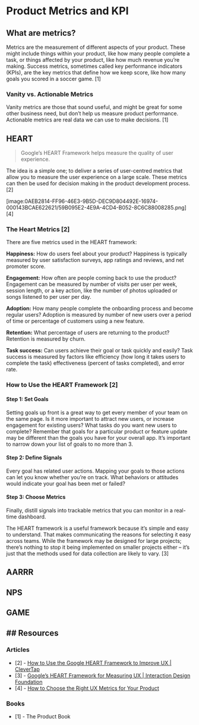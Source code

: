 # Product Metrics and KPI

## What are metrics?
Metrics are the measurement of different aspects of your product. These might include things within your product, like how many people complete a task, or things affected by your product, like how much revenue you’re making. Success metrics, sometimes called key performance indicators (KPIs), are the key metrics that define how we keep score, like how many goals you scored in a soccer game.  [1]

### Vanity vs. Actionable Metrics
Vanity metrics are those that sound useful, and might be great for some other business need, but don’t help us measure product performance. Actionable metrics are real data we can use to make decisions. [1]

## HEART
> Google’s HEART Framework helps measure the quality of user experience.

The idea is a simple one; to deliver a series of user-centred metrics that allow you to measure the user experience on a large scale. These metrics can then be used for decision making in the product development process. [2]

[image:0AEB2814-FF96-46E3-9B5D-DEC9D804492E-16974-000143BCAE622621/59B095E2-4E9A-4CD4-B052-8C6C88008285.png]
[4]

### The Heart Metrics [2]
There are five metrics used in the HEART framework:

**Happiness:** How do users feel about your product? Happiness is typically measured by user satisfaction surveys, app ratings and reviews, and net promoter score.

**Engagement:** How often are people coming back to use the product? Engagement can be measured by number of visits per user per week, session length, or a key action, like the number of photos uploaded or songs listened to per user per day.

**Adoption:** How many people complete the onboarding process and become regular users? Adoption is measured by number of new users over a period of time or percentage of customers using a new feature.

**Retention:** What percentage of users are returning to the product? Retention is measured by churn.

**Task success:** Can users achieve their goal or task quickly and easily? Task success is measured by factors like efficiency (how long it takes users to complete the task) effectiveness (percent of tasks completed), and error rate.

### How to Use the HEART Framework [2]
#### Step 1: Set Goals
Setting goals up front is a great way to get every member of your team on the same page. Is it more important to attract new users, or increase engagement for existing users? What tasks do you want new users to complete? Remember that goals for a particular product or feature update may be different than the goals you have for your overall app.
It’s important to narrow down your list of goals to no more than 3.

#### Step 2: Define Signals
Every goal has related user actions. Mapping your goals to those actions can let you know whether you’re on track. What behaviors or attitudes would indicate your goal has been met or failed?

#### Step 3: Choose Metrics
Finally, distill signals into trackable metrics that you can monitor in a real-time dashboard.

The HEART framework is a useful framework because it’s simple and easy to understand. That makes communicating the reasons for selecting it easy across teams. While the framework may be designed for large projects; there’s nothing to stop it being implemented on smaller projects either – it’s just that the methods used for data collection are likely to vary. [3]

## AARRR
## NPS
## GAME

## ## Resources
### Articles
- [2] - [How to Use the Google HEART Framework to Improve UX | CleverTap](https://clevertap.com/blog/google-heart-framework/)
- [3] - [Google’s HEART Framework for Measuring UX | Interaction Design Foundation](https://www.interaction-design.org/literature/article/google-s-heart-framework-for-measuring-ux)
- [4] - [How to Choose the Right UX Metrics for Your Product](https://www.dtelepathy.com/ux-metrics/#quality)

### Books
- [1] - The Product Book